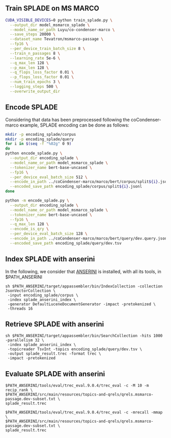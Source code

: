 ## Train SPLADE on MS MARCO
```bash
CUDA_VISIBLE_DEVICES=0 python train_splade.py \
  --output_dir model_msmarco_splade \
  --model_name_or_path Luyu/co-condenser-marco \
  --save_steps 20000 \
  --dataset_name Tevatron/msmarco-passage \
  --fp16 \
  --per_device_train_batch_size 8 \
  --train_n_passages 8 \
  --learning_rate 5e-6 \
  --q_max_len 128 \
  --p_max_len 128 \
  --q_flops_loss_factor 0.01 \
  --p_flops_loss_factor 0.01 \
  --num_train_epochs 3 \
  --logging_steps 500 \
  --overwrite_output_dir
```

## Encode SPLADE 

Considering that data has been preprocessed following the coCondenser-marco example, SPLADE encoding can be done as follows:

```bash
mkdir -p encoding_splade/corpus
mkdir -p encoding_splade/query
for i in $(seq -f "%02g" 0 9)
do
python encode_splade.py \
  --output_dir encoding_splade \
  --model_name_or_path model_msmarco_splade \
  --tokenizer_name bert-base-uncased \
  --fp16 \
  --per_device_eval_batch_size 512 \
  --encode_in_path ../coCondenser-marco/marco/bert/corpus/split${i}.json \
  --encoded_save_path encoding_splade/corpus/split${i}.jsonl
done

python -m encode_splade.py \
  --output_dir encoding_splade \
  --model_name_or_path model_msmarco_splade \
  --tokenizer_name bert-base-uncased \
  --fp16 \
  --q_max_len 128 \
  --encode_is_qry \
  --per_device_eval_batch_size 128 \
  --encode_in_path ../coCondenser-marco/marco/bert/query/dev.query.json \
  --encoded_save_path encoding_splade/query/dev.tsv
```

## Index SPLADE with anserini
In the following, we consider that [ANSERINI](https://github.com/castorini/anserini) is installed, with all its tools, in $PATH_ANSERINI
```
sh $PATH_ANSERINI/target/appassembler/bin/IndexCollection -collection JsonVectorCollection \
 -input encoding_splade/corpus \
 -index splade_anserini_index \
 -generator DefaultLuceneDocumentGenerator -impact -pretokenized \
 -threads 16
```

## Retrieve SPLADE with anserini

```
sh $PATH_ANSERINI/target/appassembler/bin/SearchCollection -hits 1000 -parallelism 32 \
 -index splade_anserini_index \
 -topicreader TsvInt -topics encoding_splade/query/dev.tsv \
 -output splade_result.trec -format trec \
 -impact -pretokenized
```

## Evaluate SPLADE with anserini

```
$PATH_ANSERINI/tools/eval/trec_eval.9.0.4/trec_eval -c -M 10 -m recip_rank \
$PATH_ANSERINI/src/main/resources/topics-and-qrels/qrels.msmarco-passage.dev-subset.txt \
splade_result.trec

$PATH_ANSERINI/tools/eval/trec_eval.9.0.4/trec_eval -c -mrecall -mmap \
$PATH_ANSERINI/src/main/resources/topics-and-qrels/qrels.msmarco-passage.dev-subset.txt \
splade_result.trec
```